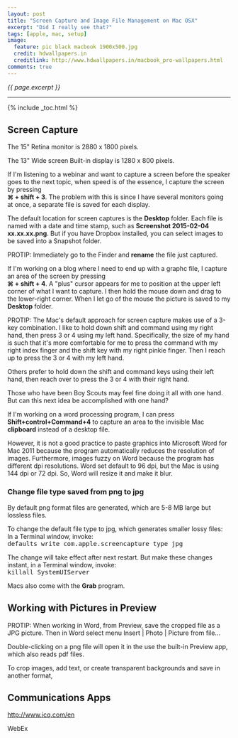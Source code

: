 ```yaml
---
layout: post
title: "Screen Capture and Image File Management on Mac OSX"
excerpt: "Did I really see that?"
tags: [apple, mac, setup]
image:
  feature: pic black macbook 1900x500.jpg
  credit: hdwallpapers.in
  creditlink: http://www.hdwallpapers.in/macbook_pro-wallpapers.html
comments: true
---
```

<i>{{ page.excerpt }}</i>
<hr />

{% include _toc.html %}


<a id="ScrCapturez"></a>

## Screen Capture

The 15" Retina monitor is 2880 x 1800 pixels.

The 13" Wide screen Built-in display is 1280 x 800 pixels.

If I'm listening to a webinar and want to capture a screen before the speaker goes to the next topic,
when speed is of the essence, I capture the screen by pressing 
<br /><strong>&#8984; + shift + 3</strong>.
The problem with this is since I have several monitors going at once, 
a separate file is saved for each display.

The default location for screen captures is the <strong>Desktop</strong> folder.
Each file is named with a date and time stamp, such as 
<strong>Screenshot 2015-02-04 xx.xx.xx.png</strong>.
But if you have Dropbox installed, you can select images to be saved into a Snapshot folder.

PROTIP: 
Immediately go to the Finder and <strong>rename</strong> the file just captured.

If I'm working on a blog where I need to end up with a graphc file, I capture an area of the screen
by pressing 
<br /><strong>&#8984; + shift + 4</strong>.
A "plus" cursor appears for me to position at the upper left corner of what I want to capture.
I then hold the mouse down and drag to the lower-right corner.
When I let go of the mouse the picture is saved to my <strong>Desktop</strong> folder.

PROTIP: 
The Mac's default approach for screen capture makes use of a 3-key combination.
I like to hold down shift and command using my right hand, then press 3 or 4 using my left hand.
Specifically, the size of my hand is such that it's more comfortable for me to 
press the command with my right index finger and the shift key with my right pinkie finger.
Then I reach up to press the 3 or 4 with my left hand.

Others prefer to hold down the shift and command keys using their left hand, 
then reach over to press the 3 or 4 with their right hand.

Those who have been Boy Scouts may feel fine doing it all with one hand.
But can this next idea be accomplished with one hand?

If I'm working on a word processing program, I can press
<br /><strong>Shift+control+Command+4</strong> to capture an area to the invisible Mac
<strong>clipboard</strong> instead of a desktop file.

However, it is not a good practice to paste graphics into Microsoft Word for Mac 2011
because the program automatically reduces the resolution of images.
Furthermore, images fuzzy on Word because the program has different dpi resolutions.
Word set default to 96 dpi, but the Mac is using 144 dpi or 72 dpi. 
So, Word will resize it and make it blur.

<h3> Change file type saved from png to jpg</h3>

By default png format files are generated, which are 5-8 MB large but lossless files.
<!-- Thanks to http://colorlib.com/wp/print-screen-mac/ -->
To change the default file type to jpg, which generates smaller lossy files:
<br />
In a Terminal window, invoke:
<br />
<tt>defaults write com.apple.screencapture type jpg</tt>

The change will take effect after next restart.
But make these changes instant,
in a Terminal window, invoke:
<br />
<tt>killall SystemUIServer</tt>


Macs also come with the <strong>Grab</strong> program.


<a id="Preview_pix"></a>

## Working with Pictures in Preview

PROTIP: 
When working in Word, from Preview, save the cropped file as a JPG picture.
Then in Word select menu Insert | Photo | Picture from file...

Double-clicking on a png file will open it in the 
use the built-in Preview app, which also reads pdf files.
	
To crop images, add text, or create transparent backgrounds
and save in another format,



<a id="ComAppz"></a>

## Communications Apps

http://www.icq.com/en

WebEx

